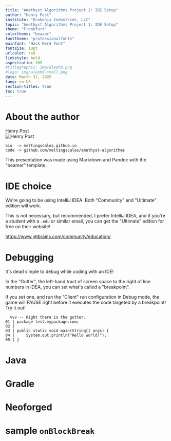 ```yaml
---
title: "Amethyst Algorithms Project 1: IDE Setup"
author: "Henry Post"
institute: "Drakonix Industries, LLC"
topic: "Amethyst Algorithms Project 1: IDE Setup"
theme: "Frankfurt"
colortheme: "beaver"
fonttheme: "professionalfonts"
mainfont: "Hack Nerd Font"
fontsize: 10pt
urlcolor: red
linkstyle: bold
aspectratio: 169
#titlegraphic: img/aleph0.png
#logo: img/aleph0-small.png
date: March 31, 2025
lang: en-US
section-titles: true
toc: true
---
```


# About the author

Henry Post  
![Henry Post](https://meltingscales.github.io/static/headshot.png)

```
bio  -> meltingscales.github.io
code -> github.com/meltingscales/amethyst-algorithms
```
This presentation was made using Markdown and Pandoc with the "beamer" template.

# IDE choice

We're going to be using IntelliJ IDEA. Both "Community" and "Ultimate" edition will work.

This is not necessary, but recommended. I prefer IntelliJ IDEA, and if you're a student with a `.edu` or similar email, you can get the "Ultimate" edition for free on their website!

<https://www.jetbrains.com/community/education/>

# Debugging

It's dead simple to debug while coding with an IDE!

In the "Gutter", the left-hand tract of screen space to the right of line numbers in IDEA, you can set what's called a "breakpoint".

If you set one, and run the "Client" run configuration in Debug mode, the game will PAUSE right before it executes the code targeted by a breakpoint! Try it out!

```text
  vvv -- Right there is the gutter.
01 | package test.mypackage.com;
02 | 
03 | public static void main(String[] args) {
04 |     System.out.println("Hello world!");
05 | }
```

# Java

# Gradle

# Neoforged

# sample `onBlockBreak`